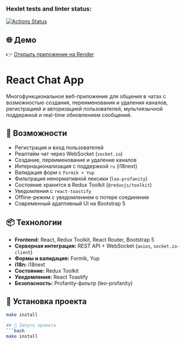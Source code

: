 ### Hexlet tests and linter status:
[![Actions Status](https://github.com/GlebZhigulev/frontend-project-12/actions/workflows/hexlet-check.yml/badge.svg)](https://github.com/GlebZhigulev/frontend-project-12/actions)

## 🌐 Демо

👉 [Открыть приложение на Render](https://frontend-project-12-xkg6.onrender.com)

# React Chat App

Многофункциональное веб-приложение для общения в чатах с возможностью создания, переименования и удаления каналов, регистрацией и авторизацией пользователей, мультиязычной поддержкой и real-time обновлением сообщений.

## 🚀 Возможности

- Регистрация и вход пользователей
- Реалтайм чат через WebSocket (`socket.io`)
- Создание, переименование и удаление каналов
- Интернационализация с поддержкой `ru` (i18next)
- Валидация форм с `Formik + Yup`
- Фильтрация ненормативной лексики (`leo-profanity`)
- Состояние хранится в Redux Toolkit (`@reduxjs/toolkit`)
- Уведомления с `react-toastify`
- Offline-режим с уведомлением о потере соединения
- Современный адаптивный UI на Bootstrap 5

## 📦 Технологии

- **Frontend:** React, Redux Toolkit, React Router, Bootstrap 5
- **Серверная интеграция:** REST API + WebSocket (`axios`, `socket.io-client`)
- **Формы и валидация:** Formik, Yup
- **i18n:** i18next
- **Состояние:** Redux Toolkit
- **Уведомления:** React Toastify
- **Безопасность:** Profanity-фильтр (leo-profanity)

## 🧪 Установка проекта

```bash
make install

## 🧪 Запуск проекта
```bash
make install